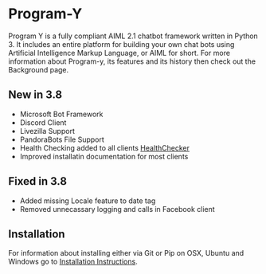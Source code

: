 # Program-Y

Program Y is a fully compliant AIML 2.1 chatbot framework written in Python 3. It includes an entire platform for 
building your own chat bots using Artificial Intelligence Markup Language, or AIML for short. 
For more information about Program-y, its features and its history then check out the Background page.

## New in 3.8
* Microsoft Bot Framework 
* Discord Client
* Livezilla Support
* PandoraBots File Support
* Health Checking added to all clients  [HealthChecker](./Client-Healthcheck)
* Improved installatin documentation for most clients

## Fixed in 3.8
* Added missing Locale feature to date tag
* Removed unnecassary logging and calls in Facebook client

## Installation
For information about installing either via Git or Pip on OSX, Ubuntu and Windows go to 
[Installation Instructions](https://github.com/keiffster/program-y/wiki/Install).

